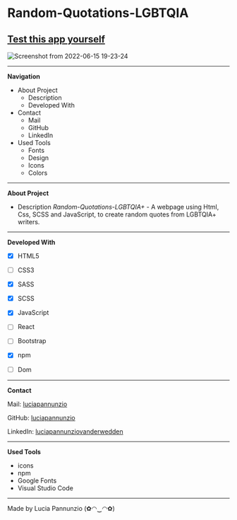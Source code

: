 # Random-Quotations-LGBTQIA

## [Test this app yourself]( https://luciapannunzio.github.io/Random-Quotations-LGBTQIA/ )

![Screenshot from 2022-06-15 19-23-24](https://user-images.githubusercontent.com/89199990/173888411-ec2de090-1f22-4448-8790-933015655d68.png)







  
  
  
  * * *


**Navigation**
 - About Project
    - Description
    - Developed With
 - Contact
    - Mail
    - GitHub  
    - LinkedIn
 - Used Tools
    - Fonts
    - Design
    - Icons
    - Colors


* * *


**About Project**
 - Description
*Random-Quotations-LGBTQIA+* - A webpage using Html, Css, SCSS and JavaScript, to create random quotes from LGBTQIA+ writers.


* * *


**Developed With**
 - [x] HTML5
 - [ ] CSS3
 - [X] SASS
 - [X] SCSS
 - [X] JavaScript
 - [ ] React
 - [ ] Bootstrap
 - [X] npm
 - [ ] Dom
 
 
 * * *
 
 
**Contact**

Mail: [luciapannunzio](https://mail.google.com/mail/u/0/#inbox)

GitHub: [luciapannunzio](https://github.com/luciapannunzio/)

LinkedIn: [luciapannunziovanderwedden](https://www.linkedin.com/in/luciapannunziovanderwedden/)


* * *


**Used Tools**
- icons
- npm
- Google Fonts
- Visual Studio Code


* * *



Made by Lucia Pannunzio (✿◠‿◠✿)
